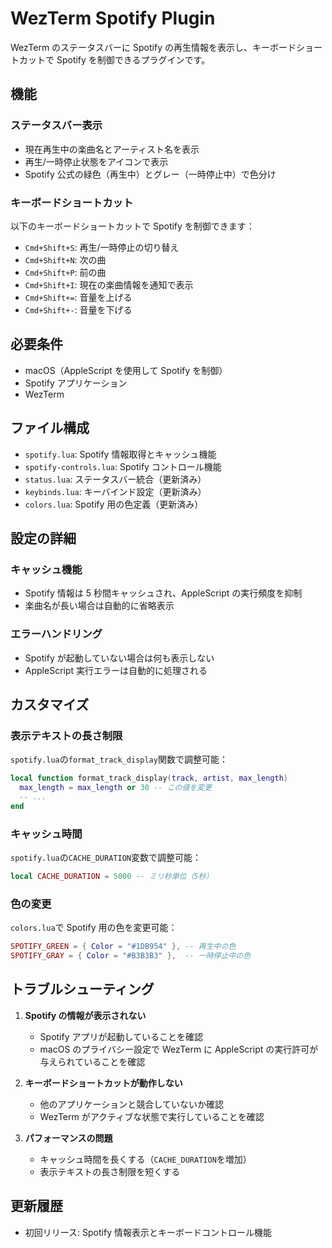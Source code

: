 # WezTerm Spotify Plugin

WezTerm のステータスバーに Spotify の再生情報を表示し、キーボードショートカットで Spotify を制御できるプラグインです。

## 機能

### ステータスバー表示

- 現在再生中の楽曲名とアーティスト名を表示
- 再生/一時停止状態をアイコンで表示
- Spotify 公式の緑色（再生中）とグレー（一時停止中）で色分け

### キーボードショートカット

以下のキーボードショートカットで Spotify を制御できます：

- `Cmd+Shift+S`: 再生/一時停止の切り替え
- `Cmd+Shift+N`: 次の曲
- `Cmd+Shift+P`: 前の曲
- `Cmd+Shift+I`: 現在の楽曲情報を通知で表示
- `Cmd+Shift+=`: 音量を上げる
- `Cmd+Shift+-`: 音量を下げる

## 必要条件

- macOS（AppleScript を使用して Spotify を制御）
- Spotify アプリケーション
- WezTerm

## ファイル構成

- `spotify.lua`: Spotify 情報取得とキャッシュ機能
- `spotify-controls.lua`: Spotify コントロール機能
- `status.lua`: ステータスバー統合（更新済み）
- `keybinds.lua`: キーバインド設定（更新済み）
- `colors.lua`: Spotify 用の色定義（更新済み）

## 設定の詳細

### キャッシュ機能

- Spotify 情報は 5 秒間キャッシュされ、AppleScript の実行頻度を抑制
- 楽曲名が長い場合は自動的に省略表示

### エラーハンドリング

- Spotify が起動していない場合は何も表示しない
- AppleScript 実行エラーは自動的に処理される

## カスタマイズ

### 表示テキストの長さ制限

`spotify.lua`の`format_track_display`関数で調整可能：

```lua
local function format_track_display(track, artist, max_length)
  max_length = max_length or 30 -- この値を変更
  -- ...
end
```

### キャッシュ時間

`spotify.lua`の`CACHE_DURATION`変数で調整可能：

```lua
local CACHE_DURATION = 5000 -- ミリ秒単位（5秒）
```

### 色の変更

`colors.lua`で Spotify 用の色を変更可能：

```lua
SPOTIFY_GREEN = { Color = "#1DB954" }, -- 再生中の色
SPOTIFY_GRAY = { Color = "#B3B3B3" },  -- 一時停止中の色
```

## トラブルシューティング

1. **Spotify の情報が表示されない**

   - Spotify アプリが起動していることを確認
   - macOS のプライバシー設定で WezTerm に AppleScript の実行許可が与えられていることを確認

2. **キーボードショートカットが動作しない**

   - 他のアプリケーションと競合していないか確認
   - WezTerm がアクティブな状態で実行していることを確認

3. **パフォーマンスの問題**
   - キャッシュ時間を長くする（`CACHE_DURATION`を増加）
   - 表示テキストの長さ制限を短くする

## 更新履歴

- 初回リリース: Spotify 情報表示とキーボードコントロール機能
